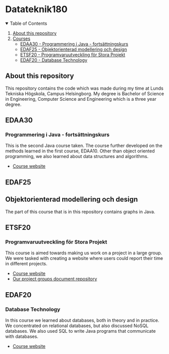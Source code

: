 # Datateknik180
<details open="open">
  <summary>Table of Contents</summary>
  <ol>
    <li>
      <a href="#about-this-repository">About this repository</a>
    </li>
    <li>
      <a href="#getting-started">Courses</a>
      <ul>
        <li><a href="#edaa30">EDAA30 - Programmering i Java - fortsättningskurs<a></li>
        <li><a href="#edaa30">EDAF25 - Objektorienterad modellering och design<a></li>
        <li><a href="#etsf20">ETSF20 - Programvaruutveckling för Stora Projekt</a></li>
        <li><a href="#edaf20">EDAF20 - Database Technology</a></li>
      </ul>
    </li>
  </ol>
</details>

## About this repository

This repository contains the code which was made during my time at Lunds Tekniska Högskola, Campus Helsingborg. My degree is Bachelor of Science in Engineering, Computer Science and Engineering which is a three year degree.

## EDAA30
### Programmering i Java - fortsättningskurs
This is the second Java course taken. The course further developed on the methods learned in the first course, EDAA10. Other than object oriented programming, we also learned about data structures and algorithms.

* [Course website](http://cs.lth.se/edaa30/)

## EDAF25
## Objektorienterad modellering och design
The part of this course that is in this repository contains graphs in Java.

## ETSF20
### Programvaruutveckling för Stora Projekt
This course is aimed towards making us work on a project in a large group. We were tasked with creating a website where users could report their time in different projects.

* [Course website](http://cs.lth.se/etsf20/)
* [Our project groups document repository](https://github.com/puspgroup2/work-library)

## EDAF20
### Database Technology
In this course we learned about databases, both in theory and in practice. We concentrated on relational databases, but also discussed NoSQL databases. We also used SQL to write Java programs that communicate with databases.

* [Course website](http://cs.lth.se/edaf20-database-technology/)